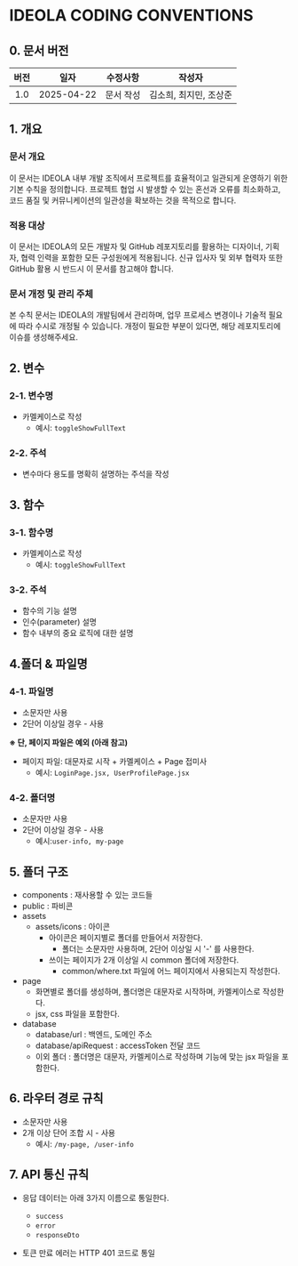 # IDEOLA CODING CONVENTIONS

## 0. 문서 버전
|버전|일자|수정사항|작성자
|:---:|:---:|:---:|:---:|
|1.0|2025-04-22|문서 작성|김소희, 최지민, 조상준|

## 1. 개요
### 문서 개요
이 문서는 IDEOLA 내부 개발 조직에서 프로젝트를 효율적이고 일관되게 운영하기 위한 기본 수칙을 정의합니다. 프로젝트 협업 시 발생할 수 있는 혼선과 오류를 최소화하고, 코드 품질 및 커뮤니케이션의 일관성을 확보하는 것을 목적으로 합니다.

### 적용 대상
이 문서는 IDEOLA의 모든 개발자 및 GitHub 레포지토리를 활용하는 디자이너, 기획자, 협력 인력을 포함한 모든 구성원에게 적용됩니다. 신규 입사자 및 외부 협력자 또한 GitHub 활용 시 반드시 이 문서를 참고해야 합니다.

### 문서 개정 및 관리 주체
본 수칙 문서는 IDEOLA의 개발팀에서 관리하며, 업무 프로세스 변경이나 기술적 필요에 따라 수시로 개정될 수 있습니다. 개정이 필요한 부분이 있다면, 해당 레포지토리에 이슈를 생성해주세요.

## 2. 변수
### 2-1. 변수명
- 카멜케이스로 작성
  - 예시: `toggleShowFullText`


### 2-2. 주석
- 변수마다 용도를 명확히 설명하는 주석을 작성

## 3. 함수
### 3-1. 함수명
- 카멜케이스로 작성
  - 예시: `toggleShowFullText`

### 3-2. 주석
- 함수의 기능 설명
- 인수(parameter) 설명
- 함수 내부의 중요 로직에 대한 설명

## 4.폴더 & 파일명
### 4-1. 파일명
- 소문자만 사용
- 2단어 이상일 경우 - 사용

**※ 단, 페이지 파일은 예외 (아래 참고)**

- 페이지 파일: 대문자로 시작 + 카멜케이스 + Page 접미사
  - 예시: `LoginPage.jsx, UserProfilePage.jsx`

### 4-2. 폴더명
- 소문자만 사용
- 2단어 이상일 경우 - 사용
  - 예시:`user-info, my-page`

## 5. 폴더 구조
- components : 재사용할 수 있는 코드들
- public : 파비콘
- assets
  - assets/icons : 아이콘
    - 아이콘은 페이지별로 폴더를 만들어서 저장한다.
      - 폴더는 소문자만 사용하며, 2단어 이상일 시 '-' 를 사용한다.
    - 쓰이는 페이지가 2개 이상일 시 common 폴더에 저장한다.
      - common/where.txt 파일에 어느 페이지에서 사용되는지 작성한다.
- page
  - 화면별로 폴더를 생성하며, 폴더명은 대문자로 시작하며, 카멜케이스로 작성한다.
  - jsx, css 파일을 포함한다.
- database
  - database/url : 백엔드, 도메인 주소
  - database/apiRequest : accessToken 전달 코드
  - 이외 폴더 : 폴더명은 대문자, 카멜케이스로 작성하며 기능에 맞는 jsx 파일을 포함한다.
 
   
## 6. 라우터 경로 규칙
- 소문자만 사용
- 2개 이상 단어 조합 시 - 사용
  - 예시: `/my-page, /user-info`

## 7. API 통신 규칙
- 응답 데이터는 아래 3가지 이름으로 통일한다. 
  - `success`
  - `error`
  - `responseDto`

- 토큰 만료 에러는 HTTP 401 코드로 통일


